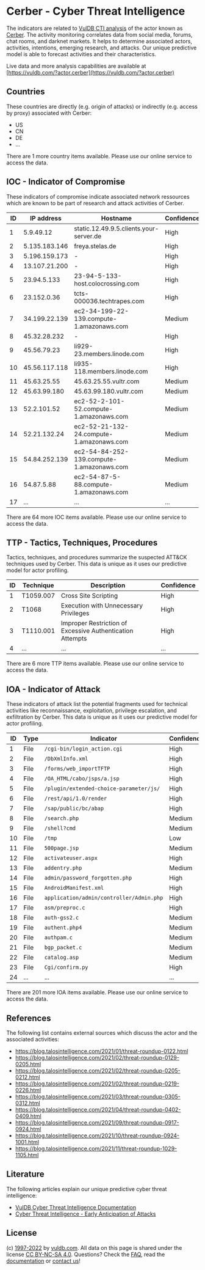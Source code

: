 # Cerber - Cyber Threat Intelligence

The indicators are related to [VulDB CTI analysis](https://vuldb.com/?kb.cti) of the actor known as [Cerber](https://vuldb.com/?actor.cerber). The activity monitoring correlates data from social media, forums, chat rooms, and darknet markets. It helps to determine associated actors, activities, intentions, emerging research, and attacks. Our unique predictive model is able to forecast activities and their characteristics.

Live data and more analysis capabilities are available at [https://vuldb.com/?actor.cerber](https://vuldb.com/?actor.cerber)

## Countries

These countries are directly (e.g. origin of attacks) or indirectly (e.g. access by proxy) associated with Cerber:

* US
* CN
* DE
* ...

There are 1 more country items available. Please use our online service to access the data.

## IOC - Indicator of Compromise

These indicators of compromise indicate associated network ressources which are known to be part of research and attack activities of Cerber.

ID | IP address | Hostname | Confidence
-- | ---------- | -------- | ----------
1 | 5.9.49.12 | static.12.49.9.5.clients.your-server.de | High
2 | 5.135.183.146 | freya.stelas.de | High
3 | 5.196.159.173 | - | High
4 | 13.107.21.200 | - | High
5 | 23.94.5.133 | 23-94-5-133-host.colocrossing.com | High
6 | 23.152.0.36 | tcts-000036.techtrapes.com | High
7 | 34.199.22.139 | ec2-34-199-22-139.compute-1.amazonaws.com | Medium
8 | 45.32.28.232 | - | High
9 | 45.56.79.23 | li929-23.members.linode.com | High
10 | 45.56.117.118 | li935-118.members.linode.com | High
11 | 45.63.25.55 | 45.63.25.55.vultr.com | Medium
12 | 45.63.99.180 | 45.63.99.180.vultr.com | Medium
13 | 52.2.101.52 | ec2-52-2-101-52.compute-1.amazonaws.com | Medium
14 | 52.21.132.24 | ec2-52-21-132-24.compute-1.amazonaws.com | Medium
15 | 54.84.252.139 | ec2-54-84-252-139.compute-1.amazonaws.com | Medium
16 | 54.87.5.88 | ec2-54-87-5-88.compute-1.amazonaws.com | Medium
17 | ... | ... | ...

There are 64 more IOC items available. Please use our online service to access the data.

## TTP - Tactics, Techniques, Procedures

Tactics, techniques, and procedures summarize the suspected ATT&CK techniques used by Cerber. This data is unique as it uses our predictive model for actor profiling.

ID | Technique | Description | Confidence
-- | --------- | ----------- | ----------
1 | T1059.007 | Cross Site Scripting | High
2 | T1068 | Execution with Unnecessary Privileges | High
3 | T1110.001 | Improper Restriction of Excessive Authentication Attempts | High
4 | ... | ... | ...

There are 6 more TTP items available. Please use our online service to access the data.

## IOA - Indicator of Attack

These indicators of attack list the potential fragments used for technical activities like reconnaissance, exploitation, privilege escalation, and exfiltration by Cerber. This data is unique as it uses our predictive model for actor profiling.

ID | Type | Indicator | Confidence
-- | ---- | --------- | ----------
1 | File | `/cgi-bin/login_action.cgi` | High
2 | File | `/DbXmlInfo.xml` | High
3 | File | `/forms/web_importTFTP` | High
4 | File | `/OA_HTML/cabo/jsps/a.jsp` | High
5 | File | `/plugin/extended-choice-parameter/js/` | High
6 | File | `/rest/api/1.0/render` | High
7 | File | `/sap/public/bc/abap` | High
8 | File | `/search.php` | Medium
9 | File | `/shell?cmd` | Medium
10 | File | `/tmp` | Low
11 | File | `500page.jsp` | Medium
12 | File | `activateuser.aspx` | High
13 | File | `addentry.php` | Medium
14 | File | `admin/password_forgotten.php` | High
15 | File | `AndroidManifest.xml` | High
16 | File | `application/admin/controller/Admin.php` | High
17 | File | `asm/preproc.c` | High
18 | File | `auth-gss2.c` | Medium
19 | File | `authent.php4` | Medium
20 | File | `authpam.c` | Medium
21 | File | `bgp_packet.c` | Medium
22 | File | `catalog.asp` | Medium
23 | File | `Cgi/confirm.py` | High
24 | ... | ... | ...

There are 201 more IOA items available. Please use our online service to access the data.

## References

The following list contains external sources which discuss the actor and the associated activities:

* https://blog.talosintelligence.com/2021/01/threat-roundup-0122.html
* https://blog.talosintelligence.com/2021/02/threat-roundup-0129-0205.html
* https://blog.talosintelligence.com/2021/02/threat-roundup-0205-0212.html
* https://blog.talosintelligence.com/2021/02/threat-roundup-0219-0226.html
* https://blog.talosintelligence.com/2021/03/threat-roundup-0305-0312.html
* https://blog.talosintelligence.com/2021/04/threat-roundup-0402-0409.html
* https://blog.talosintelligence.com/2021/09/threat-roundup-0917-0924.html
* https://blog.talosintelligence.com/2021/10/threat-roundup-0924-1001.html
* https://blog.talosintelligence.com/2021/11/threat-roundup-1029-1105.html

## Literature

The following articles explain our unique predictive cyber threat intelligence:

* [VulDB Cyber Threat Intelligence Documentation](https://vuldb.com/?kb.cti)
* [Cyber Threat Intelligence - Early Anticipation of Attacks](https://www.scip.ch/en/?labs.20201022)

## License

(c) [1997-2022](https://vuldb.com/?kb.changelog) by [vuldb.com](https://vuldb.com/?kb.about). All data on this page is shared under the license [CC BY-NC-SA 4.0](https://creativecommons.org/licenses/by-nc-sa/4.0/). Questions? Check the [FAQ](https://vuldb.com/?kb.faq), read the [documentation](https://vuldb.com/?kb) or [contact us](https://vuldb.com/?contact)!
